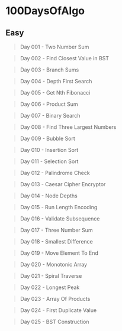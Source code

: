 # 100DaysOfAlgo

## Easy

> Day 001 - Two Number Sum

> Day 002 - Find Closest Value in BST

> Day 003 - Branch Sums

> Day 004 - Depth First Search

> Day 005 - Get Nth Fibonacci

> Day 006 - Product Sum

> Day 007 - Binary Search

> Day 008 - Find Three Largest Numbers

> Day 009 - Bubble Sort

> Day 010 - Insertion Sort

> Day 011 - Selection Sort

> Day 012 - Palindrome Check

> Day 013 - Caesar Cipher Encryptor

> Day 014 - Node Depths

> Day 015 - Run Length Encoding

> Day 016 - Validate Subsequence

> Day 017 - Three Number Sum

> Day 018 - Smallest Difference

> Day 019 - Move Element To End

> Day 020 - Monotonic Array

> Day 021 - Spiral Traverse

> Day 022 - Longest Peak

> Day 023 - Array Of Products

> Day 024 - First Duplicate Value

> Day 025 - BST Construction